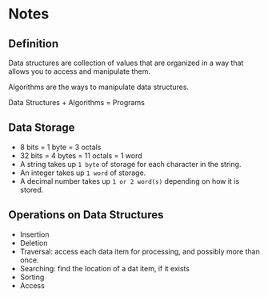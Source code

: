 # Notes

## Definition

Data structures are collection of values that are organized in a way that allows you to access and manipulate them.

Algorithms are the ways to manipulate data structures.

Data Structures + Algorithms = Programs

## Data Storage

- 8 bits = 1 byte = 3 octals
- 32 bits = 4 bytes = 11 octals = 1 word
- A string takes up `1 byte` of storage for each character in the string.
- An integer takes up `1 word` of storage.
- A decimal number takes up `1 or 2 word(s)` depending on how it is stored.

## Operations on Data Structures

- Insertion
- Deletion
- Traversal: access each data item for processing, and possibly more than once.
- Searching: find the location of a dat item, if it exists
- Sorting
- Access
